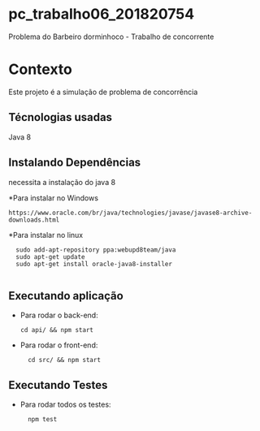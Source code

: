 # pc_trabalho06_201820754
 Problema do Barbeiro dorminhoco - Trabalho de concorrente 


# Contexto
Este projeto é a simulação de problema de concorrência 

## Técnologias usadas

Java 8

## Instalando Dependências

necessita a instalação do java 8

*Para instalar no Windows
```
https://www.oracle.com/br/java/technologies/javase/javase8-archive-downloads.html
  ```
*Para instalar no linux
```
  sudo add-apt-repository ppa:webupd8team/java
  sudo apt-get update
  sudo apt-get install oracle-java8-installer
  
  ```
## Executando aplicação
* Para rodar o back-end:
  
  ```
  cd api/ && npm start
  ```
* Para rodar o front-end:

  ```
    cd src/ && npm start
  ```

## Executando Testes

* Para rodar todos os testes:

  ```
    npm test
  ```
